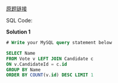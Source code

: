 [原题链接](https://leetcode-cn.com/problems/friend-requests-ii-who-has-the-most-friends/)

SQL Code:

**Solution 1**

```sql
# Write your MySQL query statement below

SELECT Name
FROM Vote v LEFT JOIN Candidate c
ON v.CandidateId = c.id
GROUP BY Name
ORDER BY COUNT(v.id) DESC LIMIT 1
```
